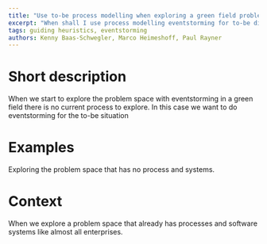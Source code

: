 ```yaml
---
title: "Use to-be process modelling when exploring a green field problem space"
excerpt: "When shall I use process modelling eventstorming for to-be discovery of my problem space?"
tags: guiding heuristics, eventstorming
authors: Kenny Baas-Schwegler, Marco Heimeshoff, Paul Rayner
---
```


# Short description

When we start to explore the problem space with eventstorming in a green field there is no current process to explore. In this case we want to do eventstorming for the to-be situation

# Examples

Exploring the problem space that has no process and systems.

# Context

When we explore a problem space that already has processes and software systems like almost all enterprises.